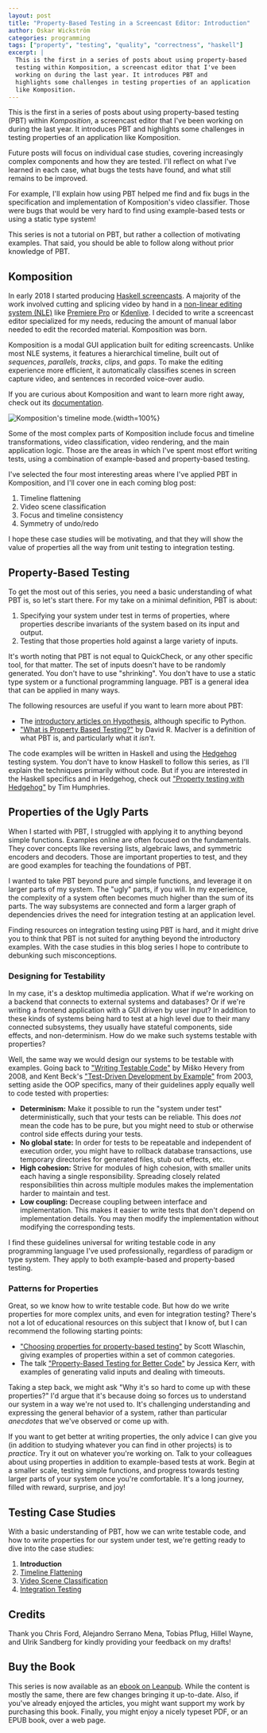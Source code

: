 ```yaml
---
layout: post
title: "Property-Based Testing in a Screencast Editor: Introduction"
author: Oskar Wickström
categories: programming
tags: ["property", "testing", "quality", "correctness", "haskell"]
excerpt: |
  This is the first in a series of posts about using property-based
  testing within Komposition, a screencast editor that I've been
  working on during the last year. It introduces PBT and
  highlights some challenges in testing properties of an application
  like Komposition.
---
```


This is the first in a series of posts about using property-based
testing (PBT) within _Komposition_, a screencast editor that I've been
working on during the last year. It introduces PBT and highlights some
challenges in testing properties of an application like Komposition.

Future posts will focus on individual case studies, covering
increasingly complex components and how they are tested. I'll reflect
on what I've learned in each case, what bugs the tests have found, and
what still remains to be improved.

For example, I'll explain how using PBT helped me find and fix bugs in
the specification and implementation of Komposition's video
classifier. Those were bugs that would be very hard to find using
example-based tests or using a static type system!

This series is not a tutorial on PBT, but rather a collection of
motivating examples. That said, you should be able to follow along
without prior knowledge of PBT.

## Komposition

In early 2018 I started producing [Haskell
screencasts](https://haskell-at-work.com). A majority of the work
involved cutting and splicing video by hand in a [non-linear editing
system (NLE)](https://en.wikipedia.org/wiki/Non-linear_editing_system)
like [Premiere Pro](https://en.wikipedia.org/wiki/Adobe_Premiere_Pro)
or [Kdenlive](https://kdenlive.org/en/). I decided to write a
screencast editor specialized for my needs, reducing the amount of
manual labor needed to edit the recorded material. Komposition was
born.

Komposition is a modal GUI application built for editing
screencasts. Unlike most NLE systems, it features a hierarchical
timeline, built out of _sequences_, _parallels_, _tracks_, _clips_,
and _gaps_. To make the editing experience more efficient, it
automatically classifies scenes in screen capture video, and sentences
in recorded voice-over audio.

If you are curious about Komposition and want to learn more right
away, check out its
[documentation](https://owickstrom.github.io/komposition/).

![Komposition's timeline mode.](/assets/property-based-testing-the-ugly-parts/komposition-light.png){width=100%}

Some of the most complex parts of Komposition include focus and
timeline transformations, video classification, video rendering, and
the main application logic. Those are the areas in which I've spent
most effort writing tests, using a combination of example-based and
property-based testing.

I've selected the four most interesting areas where I've applied PBT
in Komposition, and I'll cover one in each coming blog post:

1. Timeline flattening
2. Video scene classification
3. Focus and timeline consistency
4. Symmetry of undo/redo

I hope these case studies will be motivating, and that they will show
the value of properties all the way from unit testing to integration
testing. 

## Property-Based Testing

To get the most out of this series, you need a basic understanding of
what PBT is, so let's start there. For my take on a minimal
definition, PBT is about:

1. Specifying your system under test in terms of properties, where
   properties describe invariants of the system based on its input
   and output.
2. Testing that those properties hold against a large variety of
   inputs.

It's worth noting that PBT is not equal to QuickCheck, or any other
specific tool, for that matter. The set of inputs doesn't have to be
randomly generated. You don't have to use "shrinking". You don't have
to use a static type system or a functional programming language. PBT
is a general idea that can be applied in many ways.

The following resources are useful if you want to learn more about
PBT:

* The [introductory articles on
  Hypothesis](https://hypothesis.works/articles/intro/), although
  specific to Python.
* ["What is Property Based
  Testing?"](https://hypothesis.works/articles/what-is-property-based-testing/)
  by David R. MacIver is a definition of what PBT is, and particularly
  what it _isn't_.

The code examples will be written in Haskell and using the
[Hedgehog](https://hackage.haskell.org/package/hedgehog) testing
system. You don't have to know Haskell to follow this series, as
I'll explain the techniques primarily without code. But if you are
interested in the Haskell specifics and in Hedgehog, check out
["Property testing with
Hedgehog"](https://teh.id.au/posts/2017/04/23/property-testing-with-hedgehog/)
by Tim Humphries.

## Properties of the Ugly Parts

When I started with PBT, I struggled with applying it to anything
beyond simple functions. Examples online are often focused on the
fundamentals. They cover concepts like reversing lists, algebraic
laws, and symmetric encoders and decoders. Those are important
properties to test, and they are good examples for teaching the
foundations of PBT.

I wanted to take PBT beyond pure and simple functions, and leverage it
on larger parts of my system. The "ugly" parts, if you will. In my
experience, the complexity of a system often becomes much higher than
the sum of its parts. The way subsystems are connected and form a
larger graph of dependencies drives the need for integration testing
at an application level.

Finding resources on integration testing using PBT is hard, and it
might drive you to think that PBT is not suited for anything beyond
the introductory examples. With the case studies in this blog series I
hope to contribute to debunking such misconceptions.

### Designing for Testability

In my case, it's a desktop multimedia application. What if we're
working on a backend that connects to external systems and databases?
Or if we're writing a frontend application with a GUI driven by user
input? In addition to these kinds of systems being hard to test at a
high level due to their many connected subsystems, they usually have
stateful components, side effects, and non-determinism. How do we make
such systems testable with properties?

Well, the same way we would design our systems to be testable with
examples. Going back to ["Writing Testable
Code"](https://testing.googleblog.com/2008/08/by-miko-hevery-so-you-decided-to.html)
by Miško Hevery from 2008, and Kent Beck's ["Test-Driven Development
by
Example"](https://www.amazon.com/Test-Driven-Development-Kent-Beck/dp/0321146530)
from 2003, setting aside the OOP specifics, many of their guidelines
apply equally well to code tested with properties:

* **Determinism:** Make it possible to run the "system under test"
  deterministically, such that your tests can be reliable. This does
  _not_ mean the code has to be pure, but you might need to stub or
  otherwise control side effects during your tests.
* **No global state:** In order for tests to be repeatable and
  independent of execution order, you might have to rollback database
  transactions, use temporary directories for generated files, stub
  out effects, etc.
* **High cohesion:** Strive for modules of high cohesion, with smaller
  units each having a single responsibility. Spreading closely related
  responsibilities thin across multiple modules makes the
  implementation harder to maintain and test.
* **Low coupling:** Decrease coupling between interface and
  implementation. This makes it easier to write tests that don't
  depend on implementation details. You may then modify the
  implementation without modifying the corresponding tests.
  
I find these guidelines universal for writing testable code in any
programming language I've used professionally, regardless of paradigm
or type system. They apply to both example-based and property-based
testing.

### Patterns for Properties

Great, so we know how to write testable code. But how do we write
properties for more complex units, and even for integration testing?
There's not a lot of educational resources on this subject that I know
of, but I can recommend the following starting points:

* ["Choosing properties for property-based
  testing"](https://fsharpforfunandprofit.com/posts/property-based-testing-2/)
  by Scott Wlaschin, giving examples of properties within a set of
  common categories.
* The talk ["Property-Based Testing for Better
  Code"](https://www.youtube.com/watch?v=shngiiBfD80) by Jessica Kerr,
  with examples of generating valid inputs and dealing with timeouts.
  
Taking a step back, we might ask "Why it's so hard to come up with
these properties?" I'd argue that it's because doing so forces us to
understand our system in a way we're not used to. It's challenging
understanding and expressing the general behavior of a system, rather
than particular _anecdotes_ that we've observed or come up with.

If you want to get better at writing properties, the only advice I can
give you (in addition to studying whatever you can find in other
projects) is to _practice_. Try it out on whatever you're working
on. Talk to your colleagues about using properties in addition to
example-based tests at work. Begin at a smaller scale, testing simple
functions, and progress towards testing larger parts of your system
once you're comfortable. It's a long journey, filled with reward,
surprise, and joy!

## Testing Case Studies

With a basic understanding of PBT, how we can write testable code, and
how to write properties for our system under test, we're getting ready
to dive into the case studies:

1. **Introduction**
1. [Timeline Flattening](/programming/2019/03/24/property-based-testing-in-a-screencast-editor-case-study-1.html)
1. [Video Scene Classification](/programming/2019/04/17/property-based-testing-in-a-screencast-editor-case-study-2.html)
1. [Integration Testing](/programming/2019/06/02/property-based-testing-in-a-screencast-editor-case-study-3.html)

## Credits

Thank you Chris Ford, Alejandro Serrano Mena, Tobias Pflug, Hillel
Wayne, and Ulrik Sandberg for kindly providing your feedback on my
drafts!

## Buy the Book

This series is now available as an [ebook on
Leanpub](https://leanpub.com/property-based-testing-in-a-screencast-editor). While
the content is mostly the same, there are few changes bringing it
up-to-date. Also, if you've already enjoyed the articles, you might
want support my work by purchasing this book. Finally, you might enjoy
a nicely typeset PDF, or an EPUB book, over a web page.
